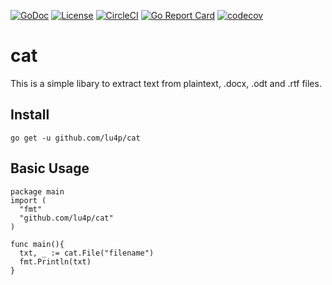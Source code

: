 [![GoDoc](https://img.shields.io/badge/go.dev-reference-007d9c?logo=go&logoColor=white&style=flat-square)](https://pkg.go.dev/github.com/lu4p/cat)
[![License](https://img.shields.io/github/license/lu4p/cat.svg)](https://unlicense.org/)
[![CircleCI](https://circleci.com/gh/lu4p/cat.svg?style=svg)](https://circleci.com/gh/lu4p/cat)
[![Go Report Card](https://goreportcard.com/badge/github.com/lu4p/cat)](https://goreportcard.com/report/github.com/lu4p/cat)
[![codecov](https://codecov.io/gh/lu4p/cat/branch/master/graph/badge.svg)](https://codecov.io/gh/lu4p/cat)

# cat
This is a simple libary to extract text from plaintext, .docx, .odt and .rtf files.

## Install
```go get -u github.com/lu4p/cat```

## Basic Usage
```golang 
package main
import (
  "fmt"
  "github.com/lu4p/cat"
)

func main(){
  txt, _ := cat.File("filename")
  fmt.Println(txt)
}
```
